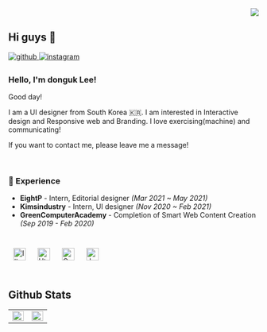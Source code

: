 <div align="right">
    <img src="https://komarev.com/ghpvc/?username=pendato23&&style=flat-square" align="right" />
</div>

<br/>

## Hi guys 👋

<a href="https://github.com/simigeum" target="_blank">
    <img src=https://img.shields.io/badge/github-%2324292e.svg?&style=for-the-badge&logo=github&logoColor=white alt=github style="margin-bottom: 5px;" />
</a>
<a href="https://instagram.com/simigeum" target="_blank">
<img src=https://img.shields.io/badge/instagram-%23000000.svg?&style=for-the-badge&logo=instagram&logoColor=white&color=dd2a7b alt=instagram style="margin-bottom: 5px;" />
</a>

### Hello, I'm donguk Lee!

Good day!

I am a UI designer from South Korea 🇰🇷. I am interested in Interactive design and Responsive web and Branding. I love exercising(machine) and communicating!

If you want to contact me, please leave me a message!

<br/>

### 🎠 Experience

- **EightP** - Intern, Editorial designer _(Mar 2021 ~  May 2021)_
- **Kimsindustry** - Intern, UI designer _(Nov 2020 ~  Feb 2021)_
- **GreenComputerAcademy** - Completion of Smart Web Content Creation _(Sep 2019 - Feb 2020)_

<br/>

<div sttyle='float:left'>
<img style="margin: 10px" src="https://profilinator.rishav.dev/skills-assets/adobe_illustrator-icon.svg" alt="Illustrator" height="25" />  
<img style="margin: 10px" src="https://profilinator.rishav.dev/skills-assets/html5-original-wordmark.svg" alt="Html" height="25" />  
<img style="margin: 10px" src="https://profilinator.rishav.dev/skills-assets/css3-original-wordmark.svg" alt="Css" height="25" />  
<img style="margin: 10px" src="https://profilinator.rishav.dev/skills-assets/javascript-original.svg" alt="Javascript" height="25" />  
</div>

<br/>

## Github Stats

<table><tr><td valign="top" width="50%">
<img src="https://github-readme-stats.vercel.app/api?username=simigeum&show_icons=true&count_private=true&hide_border=true" align="left" style="width: 100%" />
</td><td valign="top" width="50%">
<img src="https://github-readme-stats.vercel.app/api/top-langs/?username=simigeum&hide_border=true&layout=compact" align="left" style="width: 100%" />
</td></tr></table>  
<br/>
